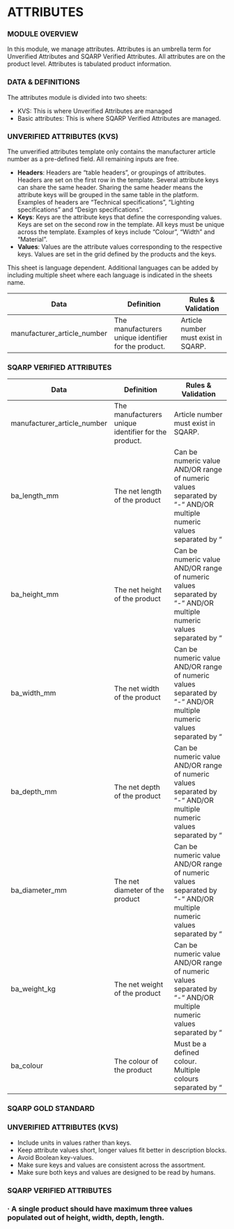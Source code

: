 # ATTRIBUTES

### MODULE OVERVIEW

In this module, we manage attributes. Attributes is an umbrella term for Unverified Attributes and SQARP Verified Attributes. All attributes are on the product level. Attributes is tabulated product information.

### DATA & DEFINITIONS

The attributes module is divided into two sheets:

- KVS: This is where Unverified Attributes are managed
- Basic attributes: This is where SQARP Verified Attributes are managed.

### UNVERIFIED ATTRIBUTES (KVS)

The unverified attributes template only contains the manufacturer article number as a pre-defined field. All remaining inputs are free.

- **Headers**: Headers are “table headers”, or groupings of attributes. Headers are set on the first row in the template. Several attribute keys can share the same header. Sharing the same header means the attribute keys will be grouped in the same table in the platform. Examples of headers are “Technical specifications”, “Lighting specifications” and “Design specifications”.
- **Keys**: Keys are the attribute keys that define the corresponding values. Keys are set on the second row in the template. All keys must be unique across the template. Examples of keys include “Colour”, “Width” and “Material”.
- **Values**: Values are the attribute values corresponding to the respective keys. Values are set in the grid defined by the products and the keys.

This sheet is language dependent. Additional languages can be added by including multiple sheet where each language is indicated in the sheets name.

| Data | Definition | Rules & Validation |
| --- | --- | --- |
| manufacturer_article_number | The manufacturers unique identifier for the product. | Article number must exist in SQARP. |

### SQARP VERIFIED ATTRIBUTES

| Data | Definition | Rules & Validation |
| --- | --- | --- |
| manufacturer_article_number | The manufacturers unique identifier for the product. | Article number must exist in SQARP. |
| ba_length_mm | The net length of the product | Can be numeric value AND/OR range of numeric values separated by “-“ AND/OR multiple numeric values separated by “|” |
| ba_height_mm | The net height of the product | Can be numeric value AND/OR range of numeric values separated by “-“ AND/OR multiple numeric values separated by “|” |
| ba_width_mm | The net width of the product | Can be numeric value AND/OR range of numeric values separated by “-“ AND/OR multiple numeric values separated by “|” |
| ba_depth_mm | The net depth of the product | Can be numeric value AND/OR range of numeric values separated by “-“ AND/OR multiple numeric values separated by “|” |
| ba_diameter_mm | The net diameter of the product | Can be numeric value AND/OR range of numeric values separated by “-“ AND/OR multiple numeric values separated by “|” |
| ba_weight_kg | The net weight of the product | Can be numeric value AND/OR range of numeric values separated by “-“ AND/OR multiple numeric values separated by “|” |
| ba_colour | The colour of the product | Must be a defined colour. Multiple colours separated by “|”. The full list of defined colours can be found here. |

### SQARP GOLD STANDARD

### UNVERIFIED ATTRIBUTES (KVS)

- Include units in values rather than keys.
- Keep attribute values short, longer values fit better in description blocks.
- Avoid Boolean key-values.
- Make sure keys and values are consistent across the assortment.
- Make sure both keys and values are designed to be read by humans.

### SQARP VERIFIED ATTRIBUTES

### · A single product should have maximum three values populated out of height, width, depth, length.